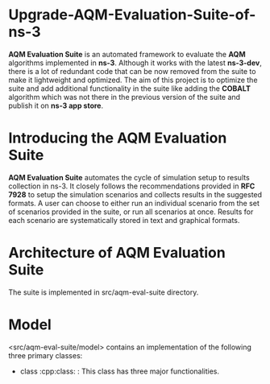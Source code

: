 # Upgrade-AQM-Evaluation-Suite-of-ns-3
**AQM Evaluation Suite** is an automated framework to evaluate the **AQM** algorithms implemented in **ns-3**. Although it works with the latest **ns-3-dev**, there is a lot of redundant code that can be now removed from the suite to make it lightweight and optimized. The aim of this project is to optimize the suite and add additional functionality in the suite like adding the **COBALT** algorithm which was not there in the previous version of the suite and publish it on **ns-3 app store**.
# Introducing the AQM Evaluation Suite
**AQM Evaluation Suite** automates the cycle of simulation setup to results collection in ns-3. It closely follows the recommendations provided in **RFC 7928** to setup the simulation scenarios and collects results in the suggested formats. A user can choose to either run an individual scenario from the set of scenarios provided in the suite, or run all scenarios at once. Results for each scenario are systematically stored in text and graphical formats.
# Architecture of AQM Evaluation Suite
The suite is implemented in src/aqm-eval-suite directory.
# Model
<src/aqm-eval-suite/model> contains an implementation of the following three primary classes:
- class :cpp:class:<EvaluationTopology> : This class has three major functionalities.
